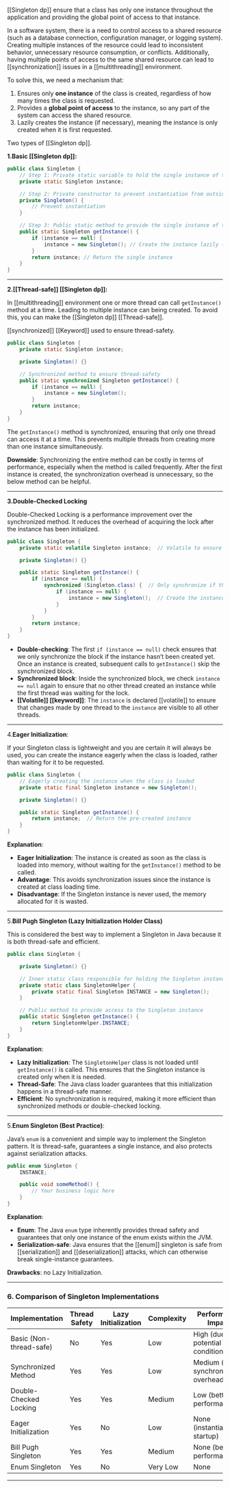 [[Singleton dp]] ensure that a class has only one instance throughout the application and providing the global point of access to that instance.

In a software system, there is a need to control access to a shared resource (such as a database connection, configuration manager, or logging system). Creating multiple instances of the resource could lead to inconsistent behavior, unnecessary resource consumption, or conflicts. Additionally, having multiple points of access to the same shared resource can lead to [[synchronization]] issues in a [[multithreading]] environment.

To solve this, we need a mechanism that:

1. Ensures only **one instance** of the class is created, regardless of how many times the class is requested.
2. Provides a **global point of access** to the instance, so any part of the system can access the shared resource.
3. Lazily creates the instance (if necessary), meaning the instance is only created when it is first requested.

Two types of [[Singleton dp]].

**1.Basic [[Singleton dp]]:**

```java
public class Singleton {
    // Step 1: Private static variable to hold the single instance of the class
    private static Singleton instance;

    // Step 2: Private constructor to prevent instantiation from outside the class
    private Singleton() {
        // Prevent instantiation
    }

    // Step 3: Public static method to provide the single instance of the class
    public static Singleton getInstance() {
        if (instance == null) {
            instance = new Singleton(); // Create the instance lazily (only when requested)
        }
        return instance; // Return the single instance
    }
}
```

---

**2.[[Thread-safe]] [[Singleton dp]]:**

In [[multithreading]] environment one or more thread can call `getInstance()` method at a time. Leading to multiple instance can being created. To avoid this, you can make the [[Singleton dp]] [[Thread-safe]].

[[synchronized]] [[Keyword]] used to ensure thread-safety.

```java
public class Singleton {
    private static Singleton instance;

    private Singleton() {}

    // Synchronized method to ensure thread-safety
    public static synchronized Singleton getInstance() {
        if (instance == null) {
            instance = new Singleton();
        }
        return instance;
    }
}
```

The `getInstance()` method is synchronized, ensuring that only one thread can access it at a time. This prevents multiple threads from creating more than one instance simultaneously.

**Downside**: Synchronizing the entire method can be costly in terms of performance, especially when the method is called frequently. After the first instance is created, the synchronization overhead is unnecessary, so the below method can be helpful.

---

**3.Double-Checked Locking**

Double-Checked Locking is a performance improvement over the synchronized method. It reduces the overhead of acquiring the lock after the instance has been initialized.

```java
public class Singleton {
    private static volatile Singleton instance;  // Volatile to ensure visibility of changes across threads

    private Singleton() {}

    public static Singleton getInstance() {
        if (instance == null) {
            synchronized (Singleton.class) {  // Only synchronize if the instance is null
                if (instance == null) {
                    instance = new Singleton();  // Create the instance
                }
            }
        }
        return instance;
    }
}
```

- **Double-checking**: The first `if (instance == null)` check ensures that we only synchronize the block if the instance hasn’t been created yet. Once an instance is created, subsequent calls to `getInstance()` skip the synchronized block.
- **Synchronized block**: Inside the synchronized block, we check `instance == null` again to ensure that no other thread created an instance while the first thread was waiting for the lock.
- **[[Volatile]] [[keyword]]**: The `instance` is declared [[volatile]] to ensure that changes made by one thread to the `instance` are visible to all other threads.
---

4.**Eager Initialization**:

If your Singleton class is lightweight and you are certain it will always be used, you can create the instance eagerly when the class is loaded, rather than waiting for it to be requested.

```java
public class Singleton {
    // Eagerly creating the instance when the class is loaded
    private static final Singleton instance = new Singleton();

    private Singleton() {}

    public static Singleton getInstance() {
        return instance;  // Return the pre-created instance
    }
}
```

**Explanation**:
- **Eager Initialization**: The instance is created as soon as the class is loaded into memory, without waiting for the `getInstance()` method to be called.
- **Advantage**: This avoids synchronization issues since the instance is created at class loading time.
- **Disadvantage**: If the Singleton instance is never used, the memory allocated for it is wasted.
---

5.**Bill Pugh Singleton (Lazy Initialization Holder Class)**

This is considered the best way to implement a Singleton in Java because it is both thread-safe and efficient.

```java
public class Singleton {

    private Singleton() {}

    // Inner static class responsible for holding the Singleton instance
    private static class SingletonHelper {
        private static final Singleton INSTANCE = new Singleton();
    }

    // Public method to provide access to the Singleton instance
    public static Singleton getInstance() {
        return SingletonHelper.INSTANCE;
    }
}
```

**Explanation**:

- **Lazy Initialization**: The `SingletonHelper` class is not loaded until `getInstance()` is called. This ensures that the Singleton instance is created only when it is needed.
- **Thread-Safe**: The Java class loader guarantees that this initialization happens in a thread-safe manner.
- **Efficient**: No synchronization is required, making it more efficient than synchronized methods or double-checked locking.
---

5.**Enum Singleton (Best Practice)**:

Java’s `enum` is a convenient and simple way to implement the Singleton pattern. It is thread-safe, guarantees a single instance, and also protects against serialization attacks.

```java
public enum Singleton {
    INSTANCE;

    public void someMethod() {
        // Your business logic here
    }
}
```

**Explanation**:

- **Enum**: The Java `enum` type inherently provides thread safety and guarantees that only one instance of the enum exists within the JVM.
- **Serialization-safe**: Java ensures that the [[enum]] singleton is safe from [[serialization]] and [[deserialization]] attacks, which can otherwise break single-instance guarantees.

**Drawbacks**: no Lazy Initialization.

---
### 6. **Comparison of Singleton Implementations**

| Implementation          | Thread Safety | Lazy Initialization | Complexity | Performance Impact                       |
| ----------------------- | ------------- | ------------------- | ---------- | ---------------------------------------- |
| Basic (Non-thread-safe) | No            | Yes                 | Low        | High (due to potential race conditions)  |
| Synchronized Method     | Yes           | Yes                 | Low        | Medium (due to synchronization overhead) |
| Double-Checked Locking  | Yes           | Yes                 | Medium     | Low (better performance)                 |
| Eager Initialization    | Yes           | No                  | Low        | None (instantiated at startup)           |
| Bill Pugh Singleton     | Yes           | Yes                 | Medium     | None (best performance)                  |
| Enum Singleton          | Yes           | No                  | Very Low   | None                                     |

---



